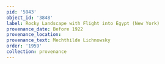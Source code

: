 ```yaml
---
pid: '5943'
object_id: '3848'
label: Rocky Landscape with Flight into Egypt (New York)
provenance_date: Before 1922
provenance_location:
provenance_text: Mechthilde Lichnowsky
order: '1959'
collection: provenance
---
```

